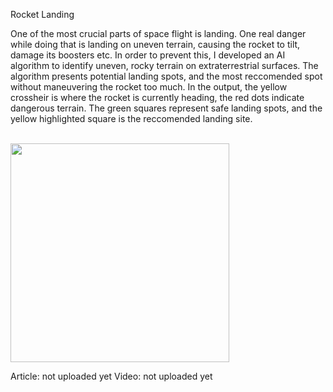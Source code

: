 Rocket Landing

One of the most crucial parts of space flight is landing. One real danger while doing that is landing on uneven terrain, causing the rocket to tilt, damage its boosters etc. In order to prevent this, I developed an AI algorithm to identify uneven, rocky terrain on extraterrestrial surfaces. The algorithm presents potential landing spots, and the most reccomended spot without maneuvering the rocket too much. In the output, the yellow crossheir is where the rocket is currently heading, the red dots indicate dangerous terrain. The green squares represent safe landing spots, and the yellow highlighted square is the reccomended landing site.

<br>
<img height="350", src="https://user-images.githubusercontent.com/56005095/114437309-0a672700-9bcf-11eb-80fe-fed7359fe2ba.png" />
<br>

Article: not uploaded yet
Video: not uploaded yet
